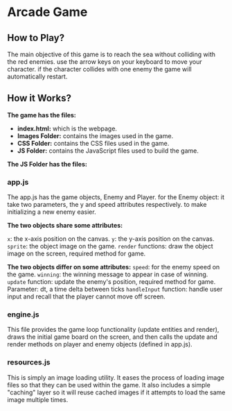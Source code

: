 # Arcade Game

## How to Play?

The main objective of this game is to reach the sea without colliding with the red enemies.
use the arrow keys on your keyboard to move your character. 
if the character collides with one enemy the game will automatically restart.

## How it Works?

**The game has the files:**

* **index.html:** which is the webpage.
* **Images Folder:** contains the images used in the game.
* **CSS Folder:** contains the CSS files used in the game.
* **JS Folder:** contains the JavaScript files used to build the game.

**The JS Folder has the files:**

### app.js
The app.js has the game objects, Enemy and Player.
for the Enemy object: it take two parameters, the y and speed attributes respectively.
to make initializing a new enemy easier.

**The two objects share some attributes:**

`x`: the x-axis position on the canvas.
`y`: the y-axis position on the canvas.
`sprite`: the object image on the game.
`render` functions: draw the object image on the screen, required method for game.

**The two objects differ on some attributes:**
`speed`: for the enemy speed on the game.
`winning`: the winning message to appear in case of winning.
`update` function: update the enemy's position, required method for game. Parameter: dt, a time delta between ticks
`handleInput` function: handle user input and recall that the player cannot move off screen.

### engine.js
This file provides the game loop functionality (update entities and render), draws the initial game board on the screen, and then calls the update and render methods on player and enemy objects (defined in app.js).

### resources.js
This is simply an image loading utility. It eases the process of loading image files so that they can be used within the game. It also includes a simple "caching" layer so it will reuse cached images if it attempts to load the same image multiple times.
